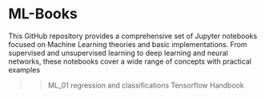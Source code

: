 # ML-Books
This GitHub repository provides a comprehensive set of Jupyter notebooks focused on Machine Learning theories and basic implementations. From supervised and unsupervised learning to deep learning and neural networks, these notebooks cover a wide range of concepts with practical examples
>> ML_01 regression and classifications
>> Tensorflow Handbook
>> 
